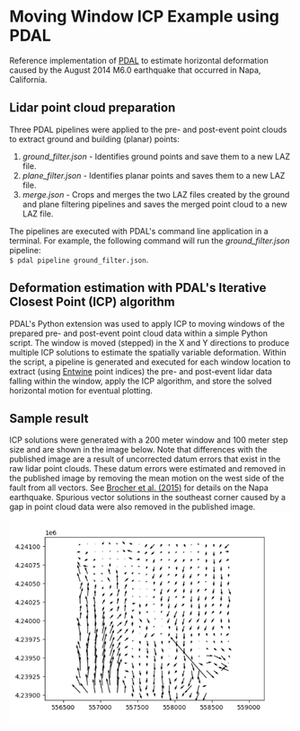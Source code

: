# Moving Window ICP Example using PDAL
Reference implementation of [PDAL](https://pdal.io/) to estimate horizontal deformation caused by the August 2014 M6.0 earthquake that occurred in Napa, California.

## Lidar point cloud preparation
Three PDAL pipelines were applied to the pre- and post-event point clouds to extract ground and building (planar) points:
1. *ground_filter.json* - Identifies ground points and save them to a new LAZ file.
2. *plane_filter.json* - Identifies planar points and saves them to a new LAZ file.
3. *merge.json* - Crops and merges the two LAZ files created by the ground and plane filtering pipelines and saves the merged point cloud to a new LAZ file.

The pipelines are executed with PDAL's command line application in a terminal. For example, the following command will run the *ground_filter.json* pipeline:  
`$ pdal pipeline ground_filter.json`.

## Deformation estimation with PDAL's Iterative Closest Point (ICP) algorithm
PDAL's Python extension was used to apply ICP to moving windows of the prepared pre- and post-event point cloud data within a simple Python script. The window is moved (stepped) in the X and Y directions to produce multiple ICP solutions to estimate the spatially variable deformation. Within the script, a pipeline is generated and executed for each window location to extract (using [Entwine](https://entwine.io/) point indices) the pre- and post-event lidar data falling within the window, apply the ICP algorithm, and store the solved horizontal motion for eventual plotting. 

## Sample result
ICP solutions were generated with a 200 meter window and 100 meter step size and are shown in the image below. Note that differences with the published image are a result of uncorrected datum errors that exist in the raw lidar point clouds. These datum errors were estimated and removed in the published image by removing the mean motion on the west side of the fault from all vectors. See [Brocher et al. (2015)](https://doi.org/10.1785/0220150004) for details on the Napa earthquake. Spurious vector solutions in the southeast corner caused by a gap in point cloud data were also removed in the published image.
![sample icp results](img/icp_vectors.png)
